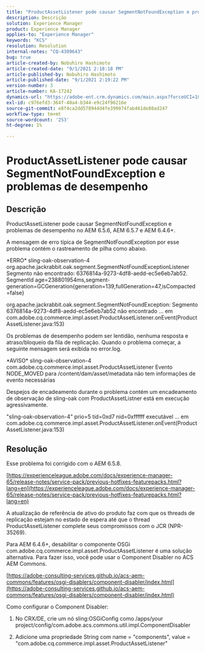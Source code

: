 ```yaml
---
title: "ProductAssetListener pode causar SegmentNotFoundException e problemas de desempenho"
description: Descrição
solution: Experience Manager
product: Experience Manager
applies-to: "Experience Manager"
keywords: "KCS"
resolution: Resolution
internal-notes: "CQ-4309643"
bug: true
article-created-by: Nobuhiro Hashimoto
article-created-date: "9/1/2021 2:18:18 PM"
article-published-by: Nobuhiro Hashimoto
article-published-date: "9/1/2021 2:19:22 PM"
version-number: 3
article-number: KA-17242
dynamics-url: "https://adobe-ent.crm.dynamics.com/main.aspx?forceUCI=1&pagetype=entityrecord&etn=knowledgearticle&id=a27a3073-2f0b-ec11-b6e6-00224808dc0d"
exl-id: c976efd3-364f-40a4-b344-e9c24f96216e
source-git-commit: e8f4ca2dd578944d4fe399074fab461de88ad247
workflow-type: tm+mt
source-wordcount: '253'
ht-degree: 1%

---
```


# ProductAssetListener pode causar SegmentNotFoundException e problemas de desempenho

## Descrição


ProductAssetListener pode causar SegmentNotFoundException e problemas de desempenho no AEM 6.5.6, AEM 6.5.7 e AEM 6.4.6+.



A mensagem de erro típica de SegmentNotFoundException por esse problema contém o rastreamento de pilha como abaixo.

\*ERRO\* sling-oak-observation-4 org.apache.jackrabbit.oak.segment.SegmentNotFoundExceptionListener Segmento não encontrado: 6376814a-9273-4df8-aedd-ec5e6eb7ab52. SegmentId age=238801954ms,segment-generation=GCGeneration{generation=139,fullGeneration=47,isCompacted=false}

org.apache.jackrabbit.oak.segment.SegmentNotFoundException: Segmento 6376814a-9273-4df8-aedd-ec5e6eb7ab52 não encontrado ... em com.adobe.cq.commerce.impl.asset.ProductAssetListener.onEvent(ProductAssetListener.java:153)



Os problemas de desempenho podem ser lentidão, nenhuma resposta e atraso/bloqueio da fila de replicação. Quando o problema começar, a seguinte mensagem será exibida no error.log.

\*AVISO\* sling-oak-observation-4 com.adobe.cq.commerce.impl.asset.ProductAssetListener Evento NODE_MOVED para /content/dam/asset/metadata não tem informações de evento necessárias



Despejos de encadeamento durante o problema contém um encadeamento de observação de sling-oak com ProductAssetListner está em execução agressivamente.

&quot;sling-oak-observation-4&quot; prio=5 tid=0xd7 nid=0xffffff executável ... em com.adobe.cq.commerce.impl.asset.ProductAssetListener.onEvent(ProductAssetListener.java:153)


## Resolução


Esse problema foi corrigido com o AEM 6.5.8.

[https://experienceleague.adobe.com/docs/experience-manager-65/release-notes/service-pack/previous-hotfixes-featurepacks.html?lang=en](https://experienceleague.adobe.com/docs/experience-manager-65/release-notes/service-pack/previous-hotfixes-featurepacks.html?lang=en)

A atualização de referência de ativo do produto faz com que os threads de replicação estejam no estado de espera até que o thread ProductAssetListener complete seus compromissos com o JCR (NPR-35269).



Para AEM 6.4.6+, desabilitar o componente OSGi com.adobe.cq.commerce.impl.asset.ProductAssetListener é uma solução alternativa. Para fazer isso, você pode usar o Component Disabler no ACS AEM Commons.

[https://adobe-consulting-services.github.io/acs-aem-commons/features/osgi-disablers/component-disabler/index.html](https://adobe-consulting-services.github.io/acs-aem-commons/features/osgi-disablers/component-disabler/index.html)



Como configurar o Component Disabler:

1. No CRX/DE, crie um nó sling:OSGiConfig como /apps/your project/config/com.adobe.acs.commons.util.impl.ComponentDisabler

2. Adicione uma propriedade String com name = &quot;components&quot;, value = &quot;com.adobe.cq.commerce.impl.asset.ProductAssetListener&quot;
